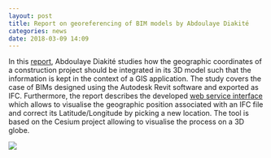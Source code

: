 ```yaml
---
layout: post
title: Report on georeferencing of BIM models by Abdoulaye Diakité
categories: news
date: 2018-03-09 14:09
---
```


In this [report](https://3d.bk.tudelft.nl/pdfs/18_georeferencing.pdf), Abdoulaye Diakité studies how the geographic coordinates of a construction project should be integrated in its 3D model such that the information is kept in the context of a GIS application.
The study covers the case of BIMs designed using the Autodesk Revit software and exported as IFC.
Furthermore, the report describes the developed [web service interface](https://github.com/tudelft3d/IfcLocator) which allows to visualise the geographic position associated with an IFC file and correct its Latitude/Longitude by picking a new location.
The tool is based on the Cesium project allowing to visualise the process on a 3D globe. 


<a href="https://doi.org/10.1186/s40965-018-0043-x"><img src="{{ site.baseurl }}/img/2018/GeoBIM1.png"/></a><br/>

